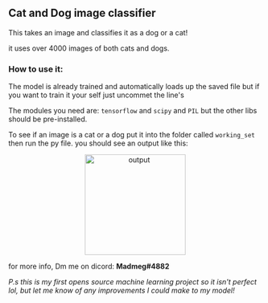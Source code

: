## Cat and Dog image classifier

This takes an image and classifies it as a dog or a cat!

it uses over 4000 images of both cats and dogs.

### How to use it:
The model is already trained and automatically loads up the saved file but if you want to train it your self just uncommet
the line's

The modules you need are:
`tensorflow` and `scipy` and `PIL` but the other libs should be pre-installed.

To see if an image is a cat or a dog put it into the folder called `working_set` then run the py file.
you should see an output like this:

<p align="center">
  <img src="https://i.ibb.co/w4njthr/Untitled.png" width="200" alt="output">
</p>

for more info, Dm me on dicord:
**Madmeg#4882**




_P.s this is my first opens source machine learning project so it isn't perfect lol, but let me know of any improvements I could make to my model!_ 